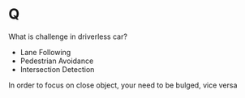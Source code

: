 # Q
What is challenge in driverless car?
- Lane Following
- Pedestrian Avoidance
- Intersection Detection 

In order to focus on close object, your need to be bulged, vice versa
